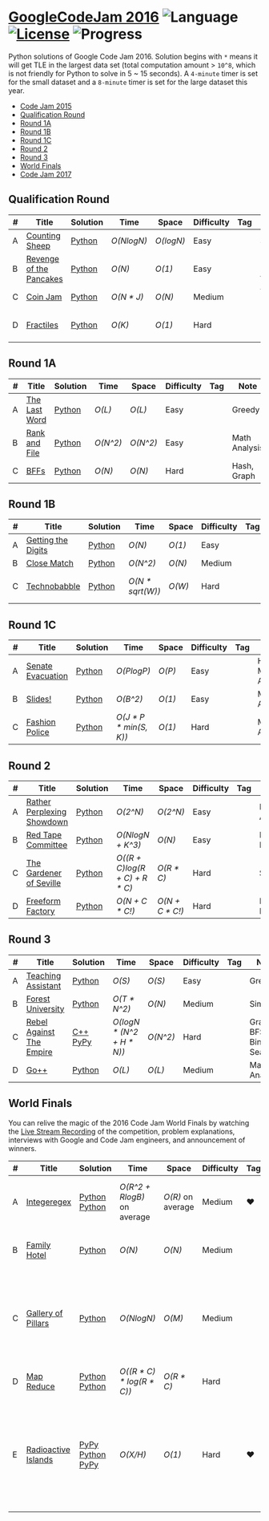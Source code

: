# [GoogleCodeJam 2016](https://codingcompetitions.withgoogle.com/codejam/archive/2016) ![Language](https://img.shields.io/badge/language-Python-orange.svg) [![License](https://img.shields.io/badge/license-MIT-blue.svg)](./LICENSE.md) ![Progress](https://img.shields.io/badge/progress-26%20%2F%2026-ff69b4.svg)

Python solutions of Google Code Jam 2016. Solution begins with `*` means it will get TLE in the largest data set (total computation amount > `10^8`, which is not friendly for Python to solve in 5 ~ 15 seconds). A `4-minute` timer is set for the small dataset and a `8-minute` timer is set for the large dataset this year.

* [Code Jam 2015](https://github.com/kamyu104/GoogleCodeJam-2015)
* [Qualification Round](https://github.com/kamyu104/GoogleCodeJam-2016#qualification-round)
* [Round 1A](https://github.com/kamyu104/GoogleCodeJam-2016#round-1a)
* [Round 1B](https://github.com/kamyu104/GoogleCodeJam-2016#round-1b)
* [Round 1C](https://github.com/kamyu104/GoogleCodeJam-2016#round-1c)
* [Round 2](https://github.com/kamyu104/GoogleCodeJam-2016#round-2)
* [Round 3](https://github.com/kamyu104/GoogleCodeJam-2016#round-3)
* [World Finals](https://github.com/kamyu104/GoogleCodeJam-2016#world-finals)
* [Code Jam 2017](https://github.com/kamyu104/GoogleCodeJam-2017)

## Qualification Round
| # | Title | Solution | Time | Space | Difficulty | Tag | Note |
|---| ----- | -------- | ---- | ----- | ---------- | --- | ---- |
|A| [Counting Sheep](https://code.google.com/codejam/contest/6254486/dashboard#s=p0)| [Python](./Qualification%20Round/counting-sheep.py)| _O(NlogN)_ | _O(logN)_ | Easy | | Simulate |
|B| [Revenge of the Pancakes](https://code.google.com/codejam/contest/6254486/dashboard#s=p1)| [Python](./Qualification%20Round/revenge-of-the-pancakes.py)| _O(N)_ | _O(1)_ | Easy | | Math Analysis |
|C| [Coin Jam](https://code.google.com/codejam/contest/6254486/dashboard#s=p2)| [Python](./Qualification%20Round/coin-jam.py)| _O(N * J)_ | _O(N)_ | Medium | | Tricky Math |
|D| [Fractiles](https://code.google.com/codejam/contest/6254486/dashboard#s=p3)| [Python](./Qualification%20Round/fractiles.py)| _O(K)_ | _O(1)_ | Hard | | Logic, Math Induction |

## Round 1A
| # | Title | Solution | Time | Space | Difficulty | Tag | Note |
|---| ----- | -------- | ---- | ----- | ---------- | --- | ---- |
|A| [The Last Word](https://code.google.com/codejam/contest/4304486/dashboard#s=p0)| [Python](./Round%201A/the-last-word.py)| _O(L)_ | _O(L)_ | Easy | | Greedy |
|B| [Rank and File](https://code.google.com/codejam/contest/4304486/dashboard#s=p1)| [Python](./Round%201A/rank-and-file.py)| _O(N^2)_ | _O(N^2)_ | Easy | | Math Analysis |
|C| [BFFs](https://code.google.com/codejam/contest/4304486/dashboard#s=p2)| [Python](./Round%201A/bffs.py)| _O(N)_ | _O(N)_ | Hard | | Hash, Graph |

## Round 1B
| # | Title | Solution | Time | Space | Difficulty | Tag | Note |
|---| ----- | -------- | ---- | ----- | ---------- | --- | ---- |
|A| [Getting the Digits](https://code.google.com/codejam/contest/11254486/dashboard#s=p0)| [Python](./Round%201B/getting-the-digits.py)| _O(N)_ | _O(1)_ | Easy | | Greedy |
|B| [Close Match](https://code.google.com/codejam/contest/11254486/dashboard#s=p1)| [Python](./Round%201B/close-match.py)| _O(N^2)_ | _O(N)_ | Medium | | Greedy |
|C| [Technobabble](https://code.google.com/codejam/contest/11254486/dashboard#s=p2)| [Python](./Round%201B/technobabble.py)| _O(N * sqrt(W))_ | _O(W)_ | Hard | | Graph, Bipartite Matching |

## Round 1C
| # | Title | Solution | Time | Space | Difficulty | Tag | Note |
|---| ----- | -------- | ---- | ----- | ---------- | --- | ---- |
|A| [Senate Evacuation](https://code.google.com/codejam/contest/4314486/dashboard#s=p0)| [Python](./Round%201C/senate-evacuation.py)| _O(PlogP)_ | _O(P)_ | Easy | | Heap, Math Analysis |
|B| [Slides!](https://code.google.com/codejam/contest/4314486/dashboard#s=p1)| [Python](./Round%201C/slides.py)| _O(B^2)_ | _O(1)_ | Easy | | Math Analysis |
|C| [Fashion Police](https://code.google.com/codejam/contest/4314486/dashboard#s=p2)| [Python](./Round%201C/fashion-police.py)| _O(J * P * min(S, K))_ | _O(1)_ | Hard | | Math Analysis |

## Round 2
| # | Title | Solution | Time | Space | Difficulty | Tag | Note |
|---| ----- | -------- | ---- | ----- | ---------- | --- | ---- |
|A| [Rather Perplexing Showdown](https://code.google.com/codejam/contest/10224486/dashboard#s=p0)| [Python](./Round%202/rather-perplexing-showdown.py)| _O(2^N)_ | _O(2^N)_ | Easy | | Math Analysis |
|B| [Red Tape Committee](https://code.google.com/codejam/contest/10224486/dashboard#s=p1)| [Python](./Round%202/red-tape-committee.py)| _O(NlogN + K^3)_ | _O(N)_ | Easy | | DP, Probability |
|C| [The Gardener of Seville](https://code.google.com/codejam/contest/10224486/dashboard#s=p2)| [Python](./Round%202/the-gardener-of-seville.py)| _O((R + C)log(R + C) + R * C)_ | _O(R * C)_ | Hard | | Simulate |
|D| [Freeform Factory](https://code.google.com/codejam/contest/10224486/dashboard#s=p3)| [Python](./Round%202/freeform-factory.py)| _O(N + C * C!)_ | _O(N + C * C!)_ | Hard | | Memoization, DFS |

## Round 3
| # | Title | Solution | Time | Space | Difficulty | Tag | Note |
|---| ----- | -------- | ---- | ----- | ---------- | --- | ---- |
|A| [Teaching Assistant](https://code.google.com/codejam/contest/3224486/dashboard#s=p0)| [Python](./Round%203/teaching-assistant.py)| _O(S)_ | _O(S)_ | Easy | | Greedy |
|B| [Forest University](https://code.google.com/codejam/contest/3224486/dashboard#s=p1)| [Python](./Round%203/forest-university.py)| _O(T * N^2)_ | _O(N)_ | Medium | | Simulate |
|C| [Rebel Against The Empire](https://code.google.com/codejam/contest/3224486/dashboard#s=p2)| [C++](./Round%203/rebel-against-the-empire.cpp) [PyPy](./Round%203/rebel-against-the-empire.py) | _O(logN * (N^2 + H * N))_ | _O(N^2)_ | Hard | | Graph, BFS, Binary Search |
|D| [Go++](https://code.google.com/codejam/contest/3224486/dashboard#s=p3)| [Python](./Round%203/go++.py)| _O(L)_ | _O(L)_ | Medium | | Math Analysis |

## World Finals
You can relive the magic of the 2016 Code Jam World Finals by watching the [Live Stream Recording](https://www.youtube.com/watch?v=4diQ6JXY4cI) of the competition, problem explanations, interviews with Google and Code Jam engineers, and announcement of winners.

| # | Title | Solution | Time | Space | Difficulty | Tag | Note |
|---| ----- | -------- | ---- | ----- | ---------- | --- | ---- |
|A| [Integeregex](https://code.google.com/codejam/contest/7234486/dashboard#s=p0)| [Python](./World%20Finals/integeregex.py) [Python](./World%20Finals/integeregex2.py) | _O(R^2 + RlogB)_  on average | _O(R)_ on average | Medium | ❤️ | Automata, NFA, Thompson's Construction, DP |
|B| [Family Hotel](https://code.google.com/codejam/contest/7234486/dashboard#s=p1)| [Python](./World%20Finals/family-hotel.py) | _O(N)_ | _O(N)_ | Medium | | DP, Probability, Euler's Theorem |
|C| [Gallery of Pillars](https://code.google.com/codejam/contest/7234486/dashboard#s=p2)| [Python](./World%20Finals/gallery-of-pillars.py) | _O(NlogN)_ | _O(M)_ | Medium | | Inclusion-Exclusion Principle, Möbius Function, Sieve Of Eratosthenes, Math Analysis |
|D| [Map Reduce](https://code.google.com/codejam/contest/7234486/dashboard#s=p3)| [Python](./World%20Finals/map-reduce.py) [Python](./World%20Finals/map-reduce2.py) | _O((R * C) * log(R * C))_ | _O(R * C)_ | Hard | | BFS, Binary Search |
|E| [Radioactive Islands](https://code.google.com/codejam/contest/7234486/dashboard#s=p4)| [PyPy](./World%20Finals/radioactive-islands.py) [Python](./World%20Finals/radioactive-islands2.py) [PyPy](./World%20Finals/radioactive-islands3.py) | _O(X/H)_ | _O(1)_ | Hard | ❤️ | DP, Integral, Calculus of Variations, Euler-Lagrange Equation, Runge-Kutta Method, Binary Search, Hill-Climbing |
